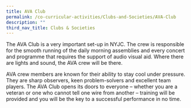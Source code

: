 ```yaml
---
title: AVA Club
permalink: /co-curricular-activities/Clubs-and-Societies/AVA-Club
description: ""
third_nav_title: Clubs & Societies
---
```


The AVA Club is a very important set-up in NYJC. The crew is responsible for the smooth running of the daily morning assemblies and every concert and programme that requires the support of audio visual aid. Where there are lights and sound, the AVA crew will be there.

AVA crew members are known for their ability to stay cool under pressure.  They are sharp observers, keen problem-solvers and excellent team players. The AVA Club opens its doors to everyone – whether you are a veteran or one who cannot tell one wire from another – training will be provided and you will be the key to a successful performance in no time.